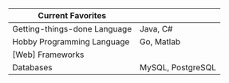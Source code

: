 | Current Favorites            |                             |
|------------------------------|-----------------------------|
| Getting-things-done Language | Java, C#                    |
| Hobby Programming Language   | Go, Matlab                  |
| [Web] Frameworks             |                             |
| Databases                    |  MySQL, PostgreSQL          |
